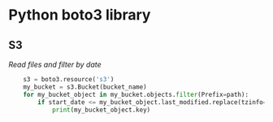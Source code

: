 # Python boto3 library


## S3

*Read files and filter by date*

```python
    s3 = boto3.resource('s3')
    my_bucket = s3.Bucket(bucket_name)
    for my_bucket_object in my_bucket.objects.filter(Prefix=path):
        if start_date <= my_bucket_object.last_modified.replace(tzinfo=None) <= end_date:
            print(my_bucket_object.key)
```

